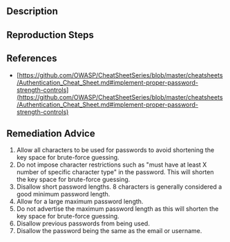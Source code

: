 ## Description


## Reproduction Steps


## References

- [https://github.com/OWASP/CheatSheetSeries/blob/master/cheatsheets/Authentication_Cheat_Sheet.md#implement-proper-password-strength-controls](https://github.com/OWASP/CheatSheetSeries/blob/master/cheatsheets/Authentication_Cheat_Sheet.md#implement-proper-password-strength-controls)


## Remediation Advice

1. Allow all characters to be used for passwords to avoid shortening the key space for brute-force guessing.
2. Do not impose character restrictions such as "must have at least X number of specific character type" in the password. This will shorten the key space for brute-force guessing.
2. Disallow short password lengths. 8 characters is generally considered a good minimum password length.
3. Allow for a large maximum password length.
4. Do not advertise the maximum password length as this will shorten the key space for brute-force guessing.
5. Disallow previous passwords from being used.
6. Disallow the password being the same as the email or username.

